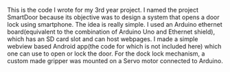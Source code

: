 This is the code I wrote for my 3rd year project. I named the project SmartDoor because its objective was to design a system that opens a door lock using smartphone. The idea is really simple. I used an Arduino ethernet board(equivalent to the combination of Arduino Uno and Ethernet shield), which has an SD card slot and can host webpages. I made a simple webview based Android app(the code for which is not included here) which one can use to open or lock the door. For the dock lock mechanism, a custom made gripper was mounted on a Servo motor connected to Arduino.
